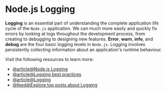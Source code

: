 # Node.js Logging

**Logging** is an essential part of understanding the complete application life cycle of the `Node.js` application. We can much more easily and quickly fix errors by looking at logs throughout the development process, from creating to debugging to designing new features. **Error**, **warn**, **info**, and **debug** are the four basic logging levels in `Node.js`. Logging involves persistently collecting information about an application's runtime behaviour.

Visit the following resources to learn more:

- [@article@Node.js Logging](https://stackify.com/node-js-logging/)
- [@article@Logging best practices](https://blog.appsignal.com/2021/09/01/best-practices-for-logging-in-nodejs.html)
- [@article@Logging](https://stackify.com/node-js-logging/)
- [@feed@Explore top posts about Logging](https://app.daily.dev/tags/logging?ref=roadmapsh)